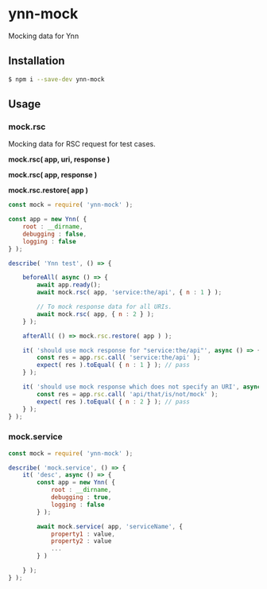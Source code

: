 # ynn-mock

Mocking data for Ynn

## Installation

```sh
$ npm i --save-dev ynn-mock
```

## Usage

### mock.rsc

Mocking data for RSC request for test cases.

**mock.rsc( app, uri, response )**

**mock.rsc( app, response )**

**mock.rsc.restore( app )**

```js
const mock = require( 'ynn-mock' );

const app = new Ynn( {
    root : __dirname, 
    debugging : false,
    logging : false
} );

describe( 'Ynn test', () => {

    beforeAll( async () => {
        await app.ready();
        await mock.rsc( app, 'service:the/api', { n : 1 } );

        // To mock response data for all URIs.
        await mock.rsc( app, { n : 2 } );
    } );

    afterAll( () => mock.rsc.restore( app ) );

    it( 'should use mock response for "service:the/api"', async () => {
        const res = app.rsc.call( 'service:the/api' ); 
        expect( res ).toEqual( { n : 1 } ); // pass
    } );

    it( 'should use mock response which does not specify an URI', async () => {
        const res = app.rsc.call( 'api/that/is/not/mock' );
        expect( res ).toEqual( { n : 2 } ); // pass
    } );
} );
```

### mock.service

```js
const mock = require( 'ynn-mock' );

describe( 'mock.service', () => {
    it( 'desc', async () => {
        const app = new Ynn( {
            root : __dirname,
            debugging : true,
            logging : false
        } );

        await mock.service( app, 'serviceName', {
            property1 : value,
            property2 : value
            ...
        } )

    } );
} );
```

